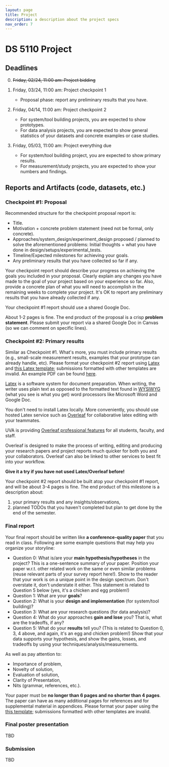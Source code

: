 ```yaml
---
layout: page
title: Project
description: a description about the project specs
nav_order: 7
---
```


# DS 5110 Project

## Deadlines

0. ~~Friday, 02/24, 11:00 am: Project bidding~~


1. Friday, 03/24, 11:00 am: Project checkpoint 1

	* Proposal phase: report any preliminary results that you have.

2. Friday, 04/14, 11:00 am: Project checkpoint 2

	* For system/tool building projects, you are expected to show prototypes.
	* For data analysis projects, you are expected to show general statistics of your datasets and concrete examples or case studies.


3. Friday, 05/03, 11:00 am: Project everything due

	* For system/tool building project, you are expected to show primary results.
	* For measurement/study projects, you are expected to show your numbers and findings.



## Reports and Artifacts (code, datasets, etc.)

### Checkpoint #1: Proposal

Recommended structure for the checkpoint proposal report is:

* Title.
* Motivation + concrete problem statement (need not be formal, only concrete).
* Approaches/system_design/experiment_design proposed / planned to solve the aforementioned
problems: Initial thoughts + what you have done in design/setups/experimental_tests.
* Timeline/Expected milestones for achieving your goals.
* Any preliminary results that you have collected so far if any.

Your checkpoint report should describe your progress on achieving the
goals you included in your proposal. Clearly explain any changes you
have made to the goal of your project based on your experience so
far. Also, provide a concrete plan of what you will need to
accomplish in the remaining weeks to complete your project. It's OK
to report any preliminary results that you have already collected if any.

Your checkpoint #1 report should use a shared Google Doc.

About 1-2 pages is fine.
The end product of the proposal is a crisp **problem statement**. Please
submit your report via a shared Google Doc in Canvas (so we can comment on
specific lines).



### Checkpoint #2: Primary results

Similar as Checkpoint #1. What's more, you must include primary
results (e.g., small-scale measurement results, examples that your
prototype can already handle, etc). Please format your checkpoint #2
report using
[Latex](https://www.latex-project.org/) and [this Latex
template](https://github.com/tddg/ds5110_latex_template); submissions
formatted with other templates are invalid. 
An example PDF can be found
[here](https://github.com/tddg/ds5110_latex_template/blob/main/paper.pdf).

[Latex](https://www.latex-project.org/) is a software system for
document preparation. When writing, the writer uses plain text as
opposed to the formatted text found in
[WYSIWYG](https://en.wikipedia.org/wiki/WYSIWYG) (what you see is
what you get) word processors like Microsoft Word and Google Doc.

You don't need to install Latex locally.  More conveniently, you
should use hosted Latex service such as
[Overleaf](https://www.overleaf.com/) for collaborative latex editing
with your teammates. 

UVA is providing [Overleaf professional
features](https://www.overleaf.com/edu/virginia) for all students,
faculty, and staff. 

Overleaf is designed to make the process of writing, editing and
producing your research papers and project reports much quicker for
both you and your collaborators. Overleaf can also be linked to other
services to best fit into your workflow.

**Give it a try if you have not used Latex/Overleaf
before!**

Your checkpoint #2 report should be built atop your checkpoint #1
report, and will be about 3-4 pages is fine. 
The end product of this milestone is a description about:
1. your primary results and any insights/observations,
2. planned TODOs that you haven't completed but plan to get done by the end of the semester. 



### Final report

Your final report should be written like **a conference-quality paper**
that you read in class.
Following are some example questions that may help you organize your storyline:

* Question 0: What is/are your **main hypothesis/hypotheses** in the project? This is a one-sentence summary of your paper. Position your paper w.r.t. other related work on the same or even similar problems (reuse relevant parts of your survey report here!). Show to the reader that your work is on a unique point in the design spectrum. Don't overstate it, don't understate it either. This statement is related to Question 5 below (yes, it's a chicken and egg problem!)
* Question 1: What are your **goals**?
* Question 2: What is your **design and implementation** (for system/tool building)?
* Question 3: What are your research questions (for data analysis)?
* Question 4: What do your approaches **gain and lose** you? That is, what are the tradeoffs, if any?
* Question 5: What do your **results** tell you? (This is related to Question 0, 3, 4 above, and again, it's an egg and chicken problem!) Show that your data supports your hypothesis, and show the gains, losses, and tradeoffs by using your techniques/analysis/measurements.

As well as pay attention to:

* Importance of problem,
* Novelty of solution,
* Evaluation of solution,
* Clarity of Presentation,
* Nits (grammar, references, etc.).

Your paper must be **no longer than 6 pages and no shorter than 4 pages**. The paper
can have as many additional pages for references and for supplemental material
in appendices.
Please format your paper using the [this
template](https://github.com/tddg/ds5110_latex_template);
submissions formatted with other templates are invalid.



### Final poster presentation

TBD


### Submission

TBD

